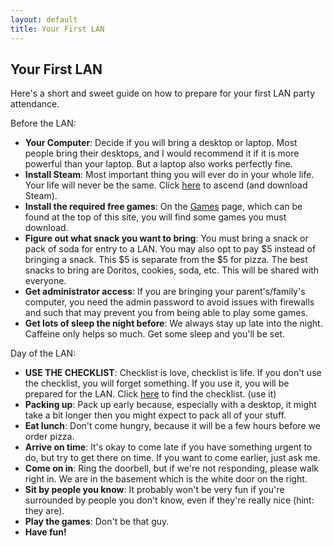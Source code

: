 ```yaml
---
layout: default
title: Your First LAN
---
```


## Your First LAN

Here's a short and sweet guide on how to prepare for your first LAN party attendance.

Before the LAN:

- **Your Computer**: Decide if you will bring a desktop or laptop. Most people bring their desktops, and I would recommend it if it is more powerful than your laptop. But a laptop also works perfectly fine.
- **Install Steam**: Most important thing you will ever do in your whole life. Your life will never be the same. Click [here](http://store.steampowered.com/about/) to ascend (and download Steam).
- **Install the required free games**: On the [Games](/games) page, which can be found at the top of this site, you will find some games you must download.
- **Figure out what snack you want to bring**: You must bring a snack or pack of soda for entry to a LAN. You may also opt to pay $5 instead of bringing a snack. This $5 is separate from the $5 for pizza. The best snacks to bring are Doritos, cookies, soda, etc. This will be shared with everyone.
- **Get administrator access**: If you are bringing your parent's/family's computer, you need the admin password to avoid issues with firewalls and such that may prevent you from being able to play some games.
- **Get lots of sleep the night before**: We always stay up late into the night. Caffeine only helps so much. Get some sleep and you'll be set.

Day of the LAN:

- **USE THE CHECKLIST**: Checklist is love, checklist is life. If you don't use the checklist, you will forget something. If you use it, you will be prepared for the LAN. Click [here](https://docs.google.com/document/d/1Y3UrP7L8gHSwFeqJHDsV3vuJ28vzJbHS7lOWkD7EUts/edit) to find the checklist. (use it)
- **Packing up**: Pack up early because, especially with a desktop, it might take a bit longer then you might expect to pack all of your stuff.
- **Eat lunch**: Don't come hungry, because it will be a few hours before we order pizza.
- **Arrive on time**: It's okay to come late if you have something urgent to do, but try to get there on time. If you want to come earlier, just ask me.
- **Come on in**: Ring the doorbell, but if we're not responding, please walk right in. We are in the basement which is the white door on the right.
- **Sit by people you know**: It probably won't be very fun if you're surrounded by people you don't know, even if they're really nice (hint: they are).
- **Play the games**: Don't be that guy.
- **Have fun!**
